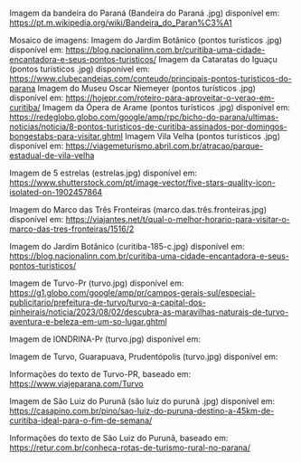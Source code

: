 Imagem da bandeira do Paraná (Bandeira do Paraná .jpg) disponível em: https://pt.m.wikipedia.org/wiki/Bandeira_do_Paran%C3%A1


Mosaico de imagens:
 Imagem do Jardim Botânico (pontos turísticos .jpg) disponível em: https://blog.nacionalinn.com.br/curitiba-uma-cidade-encantadora-e-seus-pontos-turisticos/
 Imagem da Cataratas do Iguaçu (pontos turísticos .jpg) disponível em: https://www.clubecandeias.com/conteudo/principais-pontos-turisticos-do-parana
Imagem do Museu Oscar Niemeyer (pontos turísticos .jpg) disponível em: https://hojepr.com/roteiro-para-aproveitar-o-verao-em-curitiba/
Imagem da Ópera de Arame (pontos turísticos .jpg) disponível em: https://redeglobo.globo.com/google/amp/rpc/bicho-do-parana/ultimas-noticias/noticia/8-pontos-turisticos-de-curitiba-assinados-por-domingos-bongestabs-para-visitar.ghtml
Imagem Vila Velha (pontos turísticos .jpg) disponível em: https://viagemeturismo.abril.com.br/atracao/parque-estadual-de-vila-velha

Imagem de 5 estrelas (estrelas.jpg) disponível em: https://www.shutterstock.com/pt/image-vector/five-stars-quality-icon-isolated-on-1902457864

Imagem do Marco das Três Fronteiras (marco.das.três.fronteiras.jpg) disponível em: 
https://viajantes.net/t/qual-o-melhor-horario-para-visitar-o-marco-das-tres-fronteiras/1516/2

Imagem do Jardim Botânico (curitiba-185-c.jpg) disponível em: 
https://blog.nacionalinn.com.br/curitiba-uma-cidade-encantadora-e-seus-pontos-turisticos/

Imagem de Turvo-Pr (turvo.jpg) disponível em: 
https://g1.globo.com/google/amp/pr/campos-gerais-sul/especial-publicitario/prefeitura-de-turvo/turvo-a-capital-dos-pinheirais/noticia/2023/08/02/descubra-as-maravilhas-naturais-de-turvo-aventura-e-beleza-em-um-so-lugar.ghtml

Imagem de lONDRINA-Pr (turvo.jpg) disponível em: 

Imagem de Turvo, Guarapuava, Prudentópolis (turvo.jpg) disponível em: 

Informações do texto de Turvo-PR, baseado em: https://www.viajeparana.com/Turvo

Imagem de São Luiz do Purunã (são luiz do purunã .jpg) disponível em: https://casapino.com.br/pino/sao-luiz-do-puruna-destino-a-45km-de-curitiba-ideal-para-o-fim-de-semana/

Informações do texto de São Luiz do Purunã, baseado em: https://retur.com.br/conheca-rotas-de-turismo-rural-no-parana/











